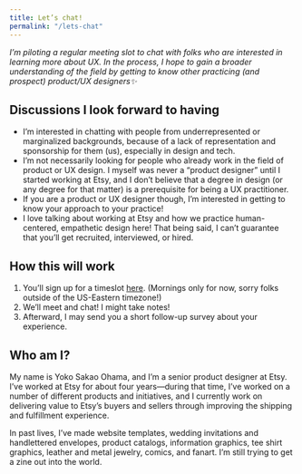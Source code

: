 ```yaml
---
title: Let’s chat!
permalink: "/lets-chat"
---
```


<p class="text-body-largest text-full-width"><em>I’m piloting a regular meeting slot to chat with folks who are interested in learning more about UX. In the process, I hope to gain a broader understanding of the field by getting to know other practicing (and prospect) product/UX designers✨</em></p>

## Discussions I look forward to having

- I’m interested in chatting with people from underrepresented or marginalized backgrounds, because of a lack of representation and sponsorship for them (us), especially in design and tech. 
- I’m not necessarily looking for people who already work in the field of product or UX design. I myself was never a “product designer” until I started working at Etsy, and I don’t believe that a degree in design (or any degree for that matter) is a prerequisite for being a UX practitioner. 
- If you are a product or UX designer though, I’m interested in getting to know your approach to your practice!
- I love talking about working at Etsy and how we practice human-centered, empathetic design here! That being said, I can’t guarantee that you’ll get recruited, interviewed, or hired. 

## How this will work

1. You’ll sign up for a timeslot [here](https://calendly.com/psyoko/morning-chats). (Mornings only for now, sorry folks outside of the US-Eastern timezone!)
2. We’ll meet and chat! I might take notes!
3. Afterward, I may send you a short follow-up survey about your experience.

## Who am I?

My name is Yoko Sakao Ohama, and I’m a senior product designer at Etsy. I’ve worked at Etsy for about four years—during that time, I’ve worked on a number of different products and initiatives, and I currently work on delivering value to Etsy’s buyers and sellers through improving the shipping and fulfillment experience.

In past lives, I’ve made website templates, wedding invitations and handlettered envelopes, product catalogs, information graphics, tee shirt graphics, leather and metal jewelry, comics, and fanart. I’m still trying to get a zine out into the world. 